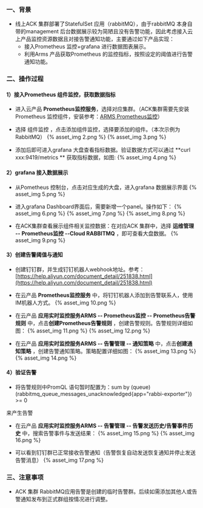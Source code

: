 ### 一、背景
- 线上ACK 集群部署了StatefulSet 应用（rabbitMQ），由于rabbitMQ 本身自带的management 后台数据展示较为简陋且没有告警功能，因此考虑接入云上产品监控资源数据且对接告警通知功能，主要通过如下产品实现：
   - 接入Prometheus 监控+grafana 进行数据图表展示。
   - 利用Arms 产品获取Prometheus 的监控指标，按照设定的阈值进行告警通知功能。

### 二、操作过程
#### 1）接入Prometheus 组件监控，获取数据指标

- 进入云产品 **Prometheus监控服务**，选择对应集群。（ACK集群需要先安装Prometheus 监控组件，安装参考：[ARMS Prometheus监控](https://help.aliyun.com/document_detail/161304.html)）


- 选择 组件监控 ，点击添加组件监控，选择要添加的组件。（本次示例为RabbitMQ）
{% asset_img 2.png %}
{% asset_img 3.png %}

- 添加后即可进入grafana 大盘查看指标数据。验证数据方式可以通过 **curl  xxx:9419/metrics ** 获取指标数据，如图:
{% asset_img 4.png %}


#### 2）grafana 接入数据展示

- 从Pometheus 控制台，点击对应生成的大盘，进入grafana 数据展示界面
{% asset_img 5.png %}

- 进入grafana Dashboard界面后，需要新增一个panel。操作如下：
{% asset_img 6.png %}
{% asset_img 7.png %}
{% asset_img 8.png %}

- 在ACK集群查看展示组件相关监控数据：在对应ACK 集群中，选择 **运维管理 -- Prometheus监控 --Cloud RABBITMQ** ，即可查看大盘数据。
{% asset_img 9.png %}

#### 3）创建告警阈值与通知

- 创建钉钉群，并生成钉钉机器人webhook地址。参考：[https://help.aliyun.com/document_detail/251838.html](https://help.aliyun.com/document_detail/251838.html)

- 在云产品 **Prometheus监控服务** 中，将钉钉机器人添加到告警联系人，使用IM机器人方式。
{% asset_img 10.png %}

- 在云产品 **应用实时监控服务ARMS -- Prometheus监控 -- Prometheus告警规则** 中，点击**创建Prometheus告警规则** ，创建告警规则。告警规则详细如图：
{% asset_img 11.png %}
{% asset_img 12.png %}

- 在云产品 **应用实时监控服务ARMS -- 告警管理 -- 通知策略** 中，点击**创建通知策略** ，创建告警通知策略。策略配置详细如图：
{% asset_img 13.png %}
{% asset_img 14.png %}

#### 4）验证告警

- 将告警规则中PromQL 语句暂时配置为：sum by (queue)(rabbitmq_queue_messages_unacknowledged{app="rabbi-exporter"}) >= 0

来产生告警

- 在云产品 **应用实时监控服务ARMS -- 告警管理 -- 告警发送历史/告警事件历史** 中，搜索告警事件与发送结果：
{% asset_img 15.png %}
{% asset_img 16.png %}

- 可以看到钉钉群已正常接收告警通知（告警恢复自动发送恢复通知并停止发送告警消息）
{% asset_img 17.png %}

### 三、注意事项

- ACK 集群 RabbitMQ应用告警是创建的临时告警群。后续如需添加其他人或告警通知发布到正式群组按情况进行调整。
